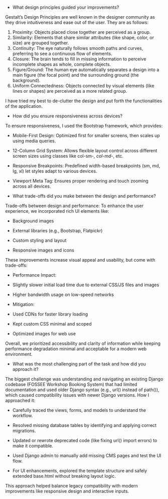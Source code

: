 ﻿* What design principles guided your improvements?
        
Gestalt’s Design Principles are well known in the designer community as they drive intuitiveness and ease out of the user. They 	are as follows:
   1. Proximity:
	Objects placed close together are perceived as a group. 
   2. Similarity:
	Elements that share similar attributes (like shape, color, or size) are grouped together. 
   3. Continuity:
	The eye naturally follows smooth paths and curves, preferring to see a continuous flow of elements. 
   4. Closure:
	The brain tends to fill in missing information to perceive incomplete shapes as whole, complete objects. 
   5. Figure/Ground:
	The human eye automatically separates a design into a main figure (the focal point) and the surrounding ground (the background). 
   6. Uniform Connectedness:
	Objects connected by visual elements (like lines or shapes) are perceived as a more related group.

I have tried my best to de-clutter the design and put forth the functionalities of the application.

* How did you ensure responsiveness across devices?
  
To ensure responsiveness, I used the Bootstrap framework, which provides:
   * Mobile-First Design: Optimized first for smaller screens, then scales up using media queries.

   * 12-Column Grid System: Allows flexible layout control across different screen sizes using classes like col-sm-*, col-md-*, etc.

   * Responsive Breakpoints: Predefined width-based breakpoints (sm, md, lg, xl) let styles adapt to various devices.

   * Viewport Meta Tag: Ensures proper rendering and touch zooming across all devices.


* What trade-offs did you make between the design and performance?
  
Trade-offs between design and performance:
To enhance the user experience, we incorporated rich UI elements like:
  * Background images

  * External libraries (e.g., Bootstrap, Flatpickr)

  * Custom styling and layout

  * Responsive images and icons

These improvements increase visual appeal and usability, but come with trade-offs:
* Performance Impact:

* Slightly slower initial load time due to external CSS/JS files and images

* Higher bandwidth usage on low-speed networks

* Mitigation:

* Used CDNs for faster library loading

* Kept custom CSS minimal and scoped

* Optimized images for web use

Overall, we prioritized accessibility and clarity of information while keeping performance degradation minimal and acceptable for a modern web environment.

* What was the most challenging part of the task and how did you approach it?
  
The biggest challenge was understanding and navigating an existing Django codebase (FOSSEE Workshop Booking System) that had limited documentation and used older Django syntax (e.g., url() instead of path()), which caused compatibility issues with newer Django versions.
How I approached it:
* Carefully traced the views, forms, and models to understand the workflow.

* Resolved missing database tables by identifying and applying correct migrations.

* Updated or rewrote deprecated code (like fixing url() import errors) to make it compatible.

* Used Django admin to manually add missing CMS pages and test the UI flow.

* For UI enhancements, explored the template structure and safely extended base.html without breaking layout logic.

This approach helped balance legacy compatibility with modern improvements like responsive design and interactive inputs.

